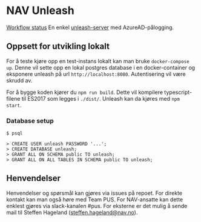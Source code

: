 # NAV Unleash
[Workflow status](https://github.com/navikt/unleash/workflows/Docker%20build/badge.svg)
En enkel [unleash-server](https://github.com/Unleash/unleash) med AzureAD-pålogging. 

## Oppsett for utvikling lokalt

For å teste kjøre opp en test-instans lokalt kan man bruke `docker-compose up`.
Denne vil sette opp en lokal postgres database i en docker-container og
eksponere unleash på url `http://localhost:8080`. Autentisering vil være
skrudd av.

For å bygge koden kjører du `npm run build`. Dette vil kompilere typescript-filene til ES2017
som legges i `./dist/`. Unleash kan da kjøres med `npm start`.

### Database setup
```
$ psql

> CREATE USER unleash PASSWORD '...';
> CREATE DATABASE unleash;
> GRANT ALL ON SCHEMA public TO unleash;
> GRANT ALL ON ALL TABLES IN SCHEMA public TO unleash;
```

## Henvendelser

Henvendelser og spørsmål kan gjøres via issues på repoet. For direkte kontakt
kan man også høre med Team PUS. For NAV-ansatte kan dette enklest gjøres via slack-kanalen #pus.
For eksterne er det mulig å sende mail til Steffen Hageland (steffen.hageland@nav.no).
